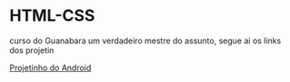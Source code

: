 # HTML-CSS
 
 curso do Guanabara um verdadeiro mestre do assunto, segue ai os links dos projetin

 <a href="https://vitorhpaivag.github.io/HTML-CSS/exercicios/desafiom22/android1"> Projetinho do Android</a>
